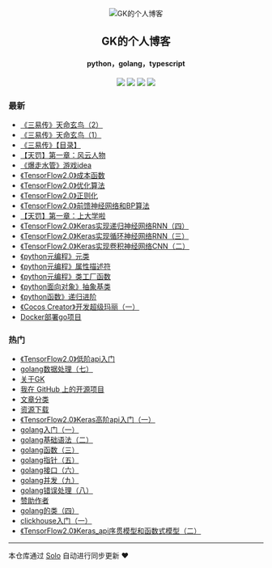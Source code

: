 <p align="center"><img alt="GK的个人博客" src="https://img.hacpai.com/file/2019/08/1351557457704.pichd-57b6f439.jpg"></p><h2 align="center">
GK的个人博客
</h2>

<h4 align="center">python，golang，typescript</h4>
<p align="center"><a title="GK的个人博客" target="_blank" href="https://github.com/GumKey/solo-blog"><img src="https://img.shields.io/github/last-commit/GumKey/solo-blog.svg?style=flat-square&color=FF9900"></a>
<a title="GitHub repo size in bytes" target="_blank" href="https://github.com/GumKey/solo-blog"><img src="https://img.shields.io/github/repo-size/GumKey/solo-blog.svg?style=flat-square"></a>
<a title="Solo Version" target="_blank" href="https://github.com/b3log/solo/releases"><img src="https://img.shields.io/badge/solo-3.6.3-f1e05a.svg?style=flat-square&color=blueviolet"></a>
<a title="Hits" target="_blank" href="https://github.com/b3log/hits"><img src="https://hits.b3log.org/GumKey/solo-blog.svg"></a></p>

### 最新

* [《三易传》天命玄鸟（2）](https://www.gumkey.com/articles/2019/09/03/1567499968384.html)
* [《三易传》天命玄鸟（1）](https://www.gumkey.com/articles/2019/09/03/1567498087478.html)
* [《三易传》【目录】](https://www.gumkey.com/articles/2019/08/31/1567237429937.html)
* [【天罚】第一章：风云人物](https://www.gumkey.com/articles/2019/08/31/1567236862594.html)
* [《爆走水管》游戏idea](https://www.gumkey.com/articles/2019/08/29/1567079198169.html)
* [《TensorFlow2.0》成本函数](https://www.gumkey.com/articles/2019/08/27/1566916841041.html)
* [《TensorFlow2.0》优化算法](https://www.gumkey.com/articles/2019/08/27/1566916172654.html)
* [《TensorFlow2.0》正则化](https://www.gumkey.com/articles/2019/08/27/1566912061246.html)
* [《TensorFlow2.0》前馈神经网络和BP算法](https://www.gumkey.com/articles/2019/08/26/1566800504453.html)
* [【天罚】第一章：上大学啦](https://www.gumkey.com/articles/2019/08/12/1565603322689.html)
* [《TensorFlow2.0》Keras实现递归神经网络RNN（四）](https://www.gumkey.com/articles/2019/08/11/1565527186252.html)
* [《TensorFlow2.0》Keras实现循环神经网络RNN（三）](https://www.gumkey.com/articles/2019/08/11/1565527152005.html)
* [《TensorFlow2.0》Keras实现卷积神经网络CNN（二）](https://www.gumkey.com/articles/2019/08/11/1565526875441.html)
* [《python元编程》元类](https://www.gumkey.com/articles/2019/08/09/1565321805068.html)
* [《python元编程》属性描述符](https://www.gumkey.com/articles/2019/08/09/1565321729703.html)
* [《python元编程》类工厂函数](https://www.gumkey.com/articles/2019/08/09/1565321651236.html)
* [《python面向对象》抽象基类](https://www.gumkey.com/articles/2019/08/09/1565320912648.html)
* [《python函数》递归进阶](https://www.gumkey.com/articles/2019/08/09/1565318821075.html)
* [《Cocos Creator》开发超级玛丽（一）](https://www.gumkey.com/articles/2019/08/07/1565192914735.html)
* [Docker部署go项目](https://www.gumkey.com/articles/2019/08/07/1565190912018.html)

### 热门

* [《TensorFlow2.0》低阶api入门](https://www.gumkey.com/articles/2019/08/02/1564760506381.html)
* [golang数据处理（七）](https://www.gumkey.com/articles/2019/08/02/1564759682812.html)
* [关于GK](https://www.gumkey.com/about.html)
* [我在 GitHub 上的开源项目](https://www.gumkey.com/my-github-repos)
* [文章分类](https://www.gumkey.com/category.html)
* [资源下载](https://www.gumkey.com/download.html)
* [《TensorFlow2.0》Keras高阶api入门（一）](https://www.gumkey.com/articles/2019/08/04/1564931068743.html)
* [golang入门（一）](https://www.gumkey.com/articles/2019/07/25/1564042752679.html)
* [golang基础语法（二）](https://www.gumkey.com/articles/2019/08/01/1564673293975.html)
* [golang函数（三）](https://www.gumkey.com/articles/2019/08/01/1564673330576.html)
* [golang指针（五）](https://www.gumkey.com/articles/2019/08/01/1564673557831.html)
* [golang接口（六）](https://www.gumkey.com/articles/2019/08/01/1564673637582.html)
* [golang并发（九）](https://www.gumkey.com/articles/2019/08/02/1564759890939.html)
* [golang错误处理（八）](https://www.gumkey.com/articles/2019/08/02/1564759716911.html)
* [赞助作者](https://www.gumkey.com/support)
* [golang的类（四）](https://www.gumkey.com/articles/2019/08/01/1564673446852.html)
* [clickhouse入门（一）](https://www.gumkey.com/articles/2019/07/25/1564043680282.html)
* [《TensorFlow2.0》Keras_api序贯模型和函数式模型（二）](https://www.gumkey.com/articles/2019/08/05/1565001084879.html)



---

本仓库通过 [Solo](https://github.com/b3log/solo) 自动进行同步更新 ❤️ 